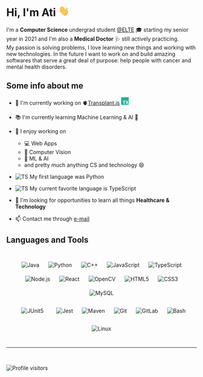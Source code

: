 # Hi, I'm Ati <img alt="👋" width="29" height="29" src="https://raw.githubusercontent.com/ABSphreak/ABSphreak/master/gifs/Hi.gif">
  
I'm a **Computer Science** undergrad student [@ELTE](https://www.elte.hu/en/) 🎓 starting my senior year in 2021 and I'm also a **Medical Doctor** 🩺 still actively practicing.  
My passion is solving problems, I love learning new things and working with new technologies. In the future I want to work on and build amazing softwares that serve a great deal of purpose: help people with cancer and mental health disorders.

## Some info about me
+ 🔭 I'm currently working on 🫀[Transplant.js](https://github.com/ati-n/tx.js) <img alt="TX" width="20" height="20" src="https://github.com/ati-n/tx.js/blob/main/tx-logo.svg">
+ 📚 I'm currently learning Machine Learning & AI 🤖 
+ 🚀 I enjoy working on
  + 💻 Web Apps
  + 🔎 Computer Vision
  + 👾 ML & AI
  + and pretty much anything CS and technology 😄

+ <img alt="TS" width="20" height="20" src="https://raw.githubusercontent.com/Thomas-George-T/Thomas-George-T/master/assets/python.svg"> My first language was Python 
+ <img alt="TS" width="20" height="20" src="https://upload.wikimedia.org/wikipedia/commons/thumb/4/4c/Typescript_logo_2020.svg/240px-Typescript_logo_2020.svg.png"> My current favorite language is TypeScript 

+ 🧬 I'm looking for opportunities to learn all things **Healthcare & Technology**
+ 📫 Contact me through [e-mail](mailto:atn86490@gmail.com)



## Languages and Tools  
<br/>
<div align="center">  
<img style="margin: 10px" src="https://profilinator.rishav.dev/skills-assets/java-original-wordmark.svg" alt="Java" height="50" />  
<img style="margin: 10px" src="https://profilinator.rishav.dev/skills-assets/python-original.svg" alt="Python" height="50" />  
<img style="margin: 10px" src="https://profilinator.rishav.dev/skills-assets/cplusplus-original.svg" alt="C++" height="50" />  
<img style="margin: 10px" src="https://profilinator.rishav.dev/skills-assets/javascript-original.svg" alt="JavaScript" height="50" />  
<img style="margin: 10px" src="https://profilinator.rishav.dev/skills-assets/typescript-original.svg" alt="TypeScript" height="50" />  
<img style="margin: 10px" src="https://profilinator.rishav.dev/skills-assets/nodejs-original-wordmark.svg" alt="Node.js" height="50" />  
<img style="margin: 10px" src="https://profilinator.rishav.dev/skills-assets/react-original-wordmark.svg" alt="React" height="50" />  
<img style="margin: 10px" src="https://profilinator.rishav.dev/skills-assets/opencv-icon.svg" alt="OpenCV" height="50" />  
<img style="margin: 10px" src="https://profilinator.rishav.dev/skills-assets/html5-original-wordmark.svg" alt="HTML5" height="50" />  
<img style="margin: 10px" src="https://profilinator.rishav.dev/skills-assets/css3-original-wordmark.svg" alt="CSS3" height="50" />  
<img style="margin: 10px" src="https://profilinator.rishav.dev/skills-assets/mysql-original-wordmark.svg" alt="MySQL" height="50" />  
<br/>
<img style="margin: 20px" src="https://junit.org/junit5/assets/img/junit5-logo.png" alt="JUnit5" height="50" />  
<img style="margin: 10px" src="https://symbols.getvecta.com/stencil_85/20_jest-icon.a8fdca0c23.svg" alt="Jest" height="50" />  
<img style="margin: 10px" src="https://editorconfig.org/logos/maven.png" alt="Maven" height="50" />  
<img style="margin: 10px" src="https://profilinator.rishav.dev/skills-assets/git-scm-icon.svg" alt="Git" height="50" />  
<img style="margin: 10px" src="https://profilinator.rishav.dev/skills-assets/gitlab.svg" alt="GitLab" height="50" />  
<img style="margin: 10px" src="https://profilinator.rishav.dev/skills-assets/gnu_bash-icon.svg" alt="Bash" height="50" />  
<img style="margin: 10px" src="https://profilinator.rishav.dev/skills-assets/linux-original.svg" alt="Linux" height="50" />  

</div>
<br />

----


<br>

![Profile visitors](https://visitor-badge.glitch.me/badge?page_id=ati-n.ati-n)
